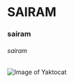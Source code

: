 # SAIRAM
### sairam
###### sairam
![Image of Yaktocat](https://octodex.github.com/images/yaktocat.png)
